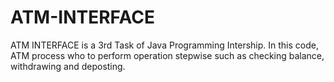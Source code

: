 # ATM-INTERFACE
ATM INTERFACE is a 3rd Task of Java Programming Intership.
In this code, ATM process who to perform operation stepwise such as checking balance, withdrawing and deposting.

